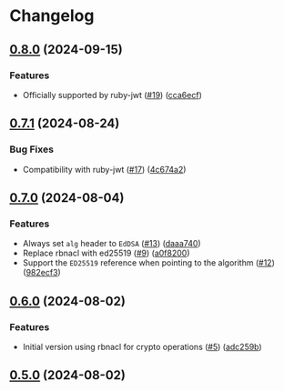 # Changelog

## [0.8.0](https://github.com/anakinj/jwt-eddsa/compare/v0.7.1...v0.8.0) (2024-09-15)


### Features

* Officially supported by ruby-jwt ([#19](https://github.com/anakinj/jwt-eddsa/issues/19)) ([cca6ecf](https://github.com/anakinj/jwt-eddsa/commit/cca6ecf3fb0054bee0c102af824584e80eccc1b6))

## [0.7.1](https://github.com/anakinj/jwt-eddsa/compare/v0.7.0...v0.7.1) (2024-08-24)


### Bug Fixes

* Compatibility with ruby-jwt ([#17](https://github.com/anakinj/jwt-eddsa/issues/17)) ([4c674a2](https://github.com/anakinj/jwt-eddsa/commit/4c674a2d628781d6dcc873198f6334a506983cc0))

## [0.7.0](https://github.com/anakinj/jwt-eddsa/compare/v0.6.0...v0.7.0) (2024-08-04)


### Features

* Always set `alg` header to `EdDSA` ([#13](https://github.com/anakinj/jwt-eddsa/issues/13)) ([daaa740](https://github.com/anakinj/jwt-eddsa/commit/daaa740e653c9786c7ac9c5d086ad5ef9c432df7))
* Replace rbnacl with ed25519 ([#9](https://github.com/anakinj/jwt-eddsa/issues/9)) ([a0f8200](https://github.com/anakinj/jwt-eddsa/commit/a0f8200d1d81ce5807539a54e6fac29c4065ac97))
* Support the `ED25519` reference when pointing to the algorithm ([#12](https://github.com/anakinj/jwt-eddsa/issues/12)) ([982ecf3](https://github.com/anakinj/jwt-eddsa/commit/982ecf31b68bde8d06bb791de0717b51fb5084e8))

## [0.6.0](https://github.com/anakinj/jwt-eddsa/compare/v0.5.0...v0.6.0) (2024-08-02)


### Features

* Initial version using rbnacl for crypto operations ([#5](https://github.com/anakinj/jwt-eddsa/issues/5)) ([adc259b](https://github.com/anakinj/jwt-eddsa/commit/adc259b68da1a928400e3f7f18dce498939ddef1))

## [0.5.0](https://github.com/anakinj/jwt-eddsa/compare/v0.4.0...v0.5.0) (2024-08-02)
